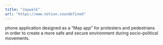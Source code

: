 ```yaml
---
title: "Jaywalk"
url: "https://www.notion.soundefined"
---
```


phone application designed as a “Map app” for protesters and pedestrians in order to create a more safe and secure environment during socio-political movements.
